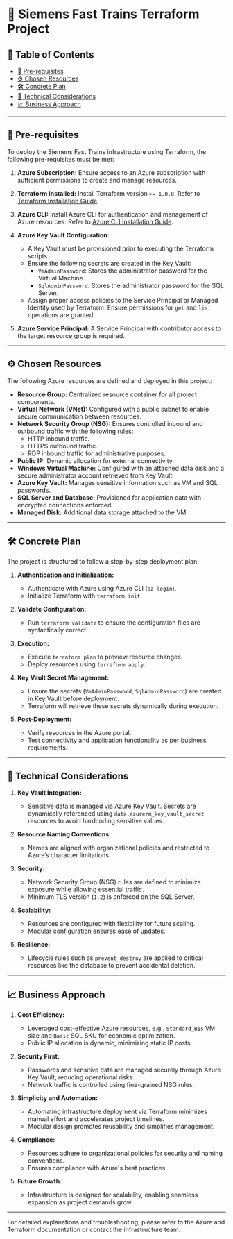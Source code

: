 # 🚆 **Siemens Fast Trains Terraform Project**

## 📑 **Table of Contents**
- [📌 Pre-requisites](#pre-requisites)
- [⚙️ Chosen Resources](#chosen-resources)
- [🛠️ Concrete Plan](#concrete-plan)
- [🔧 Technical Considerations](#technical-considerations)
- [📈 Business Approach](#business-approach)

---

## 📌 **Pre-requisites**
To deploy the Siemens Fast Trains infrastructure using Terraform, the following pre-requisites must be met:

1. **Azure Subscription:** Ensure access to an Azure subscription with sufficient permissions to create and manage resources.

2. **Terraform Installed:** Install Terraform version `>= 1.0.0`. Refer to [Terraform Installation Guide](https://developer.hashicorp.com/terraform/tutorials/aws-get-started/install-cli).

3. **Azure CLI:** Install Azure CLI for authentication and management of Azure resources. Refer to [Azure CLI Installation Guide](https://learn.microsoft.com/en-us/cli/azure/install-azure-cli).

4. **Azure Key Vault Configuration:**
   - A Key Vault must be provisioned prior to executing the Terraform scripts.
   - Ensure the following secrets are created in the Key Vault:
     - `VmAdminPassword`: Stores the administrator password for the Virtual Machine.
     - `SqlAdminPassword`: Stores the administrator password for the SQL Server.
   - Assign proper access policies to the Service Principal or Managed Identity used by Terraform. Ensure permissions for `get` and `list` operations are granted.

5. **Azure Service Principal:** A Service Principal with contributor access to the target resource group is required.

---

## ⚙️ **Chosen Resources**
The following Azure resources are defined and deployed in this project:

- **Resource Group:** Centralized resource container for all project components.
- **Virtual Network (VNet):** Configured with a public subnet to enable secure communication between resources.
- **Network Security Group (NSG):** Ensures controlled inbound and outbound traffic with the following rules:
  - HTTP inbound traffic.
  - HTTPS outbound traffic.
  - RDP inbound traffic for administrative purposes.
- **Public IP:** Dynamic allocation for external connectivity.
- **Windows Virtual Machine:** Configured with an attached data disk and a secure administrator account retrieved from Key Vault.
- **Azure Key Vault:** Manages sensitive information such as VM and SQL passwords.
- **SQL Server and Database:** Provisioned for application data with encrypted connections enforced.
- **Managed Disk:** Additional data storage attached to the VM.

---

## 🛠️ **Concrete Plan**
The project is structured to follow a step-by-step deployment plan:

1. **Authentication and Initialization:**
   - Authenticate with Azure using Azure CLI (`az login`).
   - Initialize Terraform with `terraform init`.

2. **Validate Configuration:**
   - Run `terraform validate` to ensure the configuration files are syntactically correct.

3. **Execution:**
   - Execute `terraform plan` to preview resource changes.
   - Deploy resources using `terraform apply`.

4. **Key Vault Secret Management:**
   - Ensure the secrets (`VmAdminPassword`, `SqlAdminPassword`) are created in Key Vault before deployment.
   - Terraform will retrieve these secrets dynamically during execution.

5. **Post-Deployment:**
   - Verify resources in the Azure portal.
   - Test connectivity and application functionality as per business requirements.

---

## 🔧 **Technical Considerations**
1. **Key Vault Integration:**
   - Sensitive data is managed via Azure Key Vault. Secrets are dynamically referenced using `data.azurerm_key_vault_secret` resources to avoid hardcoding sensitive values.

2. **Resource Naming Conventions:**
   - Names are aligned with organizational policies and restricted to Azure’s character limitations.

3. **Security:**
   - Network Security Group (NSG) rules are defined to minimize exposure while allowing essential traffic.
   - Minimum TLS version (`1.2`) is enforced on the SQL Server.

4. **Scalability:**
   - Resources are configured with flexibility for future scaling.
   - Modular configuration ensures ease of updates.

5. **Resilience:**
   - Lifecycle rules such as `prevent_destroy` are applied to critical resources like the database to prevent accidental deletion.

---

## 📈 **Business Approach**
1. **Cost Efficiency:**
   - Leveraged cost-effective Azure resources, e.g., `Standard_B1s` VM size and `Basic` SQL SKU for economic optimization.
   - Public IP allocation is dynamic, minimizing static IP costs.

2. **Security First:**
   - Passwords and sensitive data are managed securely through Azure Key Vault, reducing operational risks.
   - Network traffic is controlled using fine-grained NSG rules.

3. **Simplicity and Automation:**
   - Automating infrastructure deployment via Terraform minimizes manual effort and accelerates project timelines.
   - Modular design promotes reusability and simplifies management.

4. **Compliance:**
   - Resources adhere to organizational policies for security and naming conventions.
   - Ensures compliance with Azure's best practices.

5. **Future Growth:**
   - Infrastructure is designed for scalability, enabling seamless expansion as project demands grow.

---

For detailed explanations and troubleshooting, please refer to the Azure and Terraform documentation or contact the infrastructure team.
